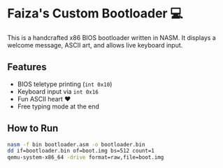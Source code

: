 # Faiza's Custom Bootloader 💻

This is a handcrafted x86 BIOS bootloader written in NASM. It displays a welcome message, ASCII art, and allows live keyboard input.

## Features
- BIOS teletype printing (`int 0x10`)
- Keyboard input via `int 0x16`
- Fun ASCII heart ♥
- Free typing mode at the end

## How to Run
```bash
nasm -f bin bootloader.asm -o bootloader.bin
dd if=bootloader.bin of=boot.img bs=512 count=1
qemu-system-x86_64 -drive format=raw,file=boot.img
